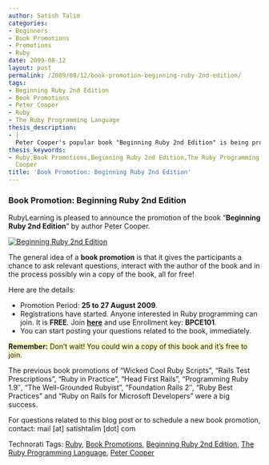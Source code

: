 ```yaml
---
author: Satish Talim
categories:
- Beginners
- Book Promotions
- Promotions
- Ruby
date: 2009-08-12
layout: post
permalink: /2009/08/12/book-promotion-beginning-ruby-2nd-edition/
tags:
- Beginning Ruby 2nd Edition
- Book Promotions
- Peter Cooper
- Ruby
- The Ruby Programming Language
thesis_description:
- |
  Peter Cooper's popular book "Beginning Ruby 2nd Edition" is being promoted on RubyLearning.org
thesis_keywords:
- Ruby,Book Promotions,Beginning Ruby 2nd Edition,The Ruby Programming Language,Peter
  Cooper
title: 'Book Promotion: Beginning Ruby 2nd Edition'
---
```


<div>
  <h3>
    Book Promotion: Beginning Ruby 2nd Edition
  </h3>
  
  <p>
    RubyLearning is pleased to announce the promotion of the book &#8220;<strong>Beginning Ruby 2nd Edition</strong>&#8221; by author Peter Cooper.
  </p>
  
  <p>
    <a href="http://www.apress.com/book/view/9781430223634"><img class="alignright" src="http://rubylearning.com/images/begrubyicon1.png" style="border: 0px none;" alt="Beginning Ruby 2nd Edition" title="Beginning Ruby 2nd Edition" /></a>
  </p>
  
  <p>
    The general idea of a <strong>book promotion</strong> is that it gives the participants a chance to ask relevant questions, interact with the author of the book and in the process possibly win a copy of the book, all for free!
  </p>
  
  <p>
    Here are the details:
  </p>
  
  <ul>
    <li>
      Promotion Period: <strong>25 to 27 August 2009</strong>.
    </li>
    <li>
      Registrations have started. Anyone interested in Ruby programming can join. It is <strong>FREE</strong>. Join <a href="http://rubylearning.org/class/course/view.php?id=35"><b>here</b></a> and use Enrollment key: <b>BPCE101</b>.
    </li>
    <li>
      You can start posting your questions related to the book, immediately.
    </li>
  </ul>
  
  <p>
    <span style="background-color: #FFFFCC;"><b>Remember:</b> Don&#8217;t wait! You could win a copy of this book and it&#8217;s free to join</span>.
  </p>
  
  <p>
    The previous book promotions of &#8220;Wicked Cool Ruby Scripts&#8221;, &#8220;Rails Test Prescriptions&#8221;, &#8220;Ruby in Practice&#8221;, &#8220;Head First Rails&#8221;, &#8220;Programming Ruby 1.9&#8243;, &#8220;The Well-Grounded Rubyist&#8221;, &#8220;Foundation Rails 2&#8243;, &#8220;Ruby Best Practices&#8221; and &#8220;Ruby on Rails for Microsoft Developers&#8221; were a big success.
  </p>
  
  <p>
    For questions related to this blog post or to schedule a new book promotion, contact: mail [at] satishtalim [dot] com
  </p>
</div>

Technorati Tags: <a href="http://technorati.com/tag/Ruby" rel="tag">Ruby</a>, <a href="http://technorati.com/tag/Book+Promotions" rel="tag">Book Promotions</a>, <a href="http://technorati.com/tag/Beginning+Ruby+2nd+Edition" rel="tag">Beginning Ruby 2nd Edition</a>, <a href="http://technorati.com/tag/The+Ruby+Programming+Language" rel="tag">The Ruby Programming Language</a>, <a href="http://technorati.com/tag/Peter+Cooper" rel="tag">Peter Cooper</a>
